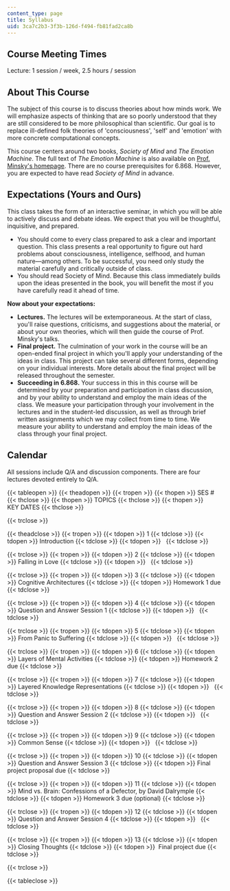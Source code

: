 ```yaml
---
content_type: page
title: Syllabus
uid: 3ca7c2b3-3f3b-126d-f494-fb81fad2ca8b
---
```


Course Meeting Times
--------------------

Lecture: 1 session / week, 2.5 hours / session

About This Course
-----------------

The subject of this course is to discuss theories about how minds work. We will emphasize aspects of thinking that are so poorly understood that they are still considered to be more philosophical than scientific. Our goal is to replace ill-defined folk theories of 'consciousness', 'self' and 'emotion' with more concrete computational concepts.

This course centers around two books, _Society of Mind_ and _The Emotion Machine_. The full text of _The Emotion Machine_ is also available on [Prof. Minsky's homepage](http://web.media.mit.edu/~minsky/). There are no course prerequisites for 6.868. However, you are expected to have read _Society of Mind_ in advance.

Expectations (Yours and Ours)
-----------------------------

This class takes the form of an interactive seminar, in which you will be able to actively discuss and debate ideas. We expect that you will be thoughtful, inquisitive, and prepared.

*   You should come to every class prepared to ask a clear and important question. This class presents a real opportunity to figure out hard problems about consciousness, intelligence, selfhood, and human nature—among others. To be successful, you need only study the material carefully and critically outside of class.
*   You should read Society of Mind. Because this class immediately builds upon the ideas presented in the book, you will benefit the most if you have carefully read it ahead of time.

**Now about your expectations:**

*   **Lectures.** The lectures will be extemporaneous. At the start of class, you'll raise questions, criticisms, and suggestions about the material, or about your own theories, which will then guide the course of Prof. Minsky's talks.
*   **Final project.** The culmination of your work in the course will be an open-ended final project in which you'll apply your understanding of the ideas in class. This project can take several different forms, depending on your individual interests. More details about the final project will be released throughout the semester.
*   **Succeeding in 6.868.** Your success in this in this course will be determined by your preparation and participation in class discussion, and by your ability to understand and employ the main ideas of the class. We measure your participation through your involvement in the lectures and in the student-led discussion, as well as through brief written assignments which we may collect from time to time. We measure your ability to understand and employ the main ideas of the class through your final project.

Calendar
--------

All sessions include Q/A and discussion components. There are four lectures devoted entirely to Q/A.

{{< tableopen >}}
{{< theadopen >}}
{{< tropen >}}
{{< thopen >}}
SES #
{{< thclose >}}
{{< thopen >}}
TOPICS
{{< thclose >}}
{{< thopen >}}
KEY DATES
{{< thclose >}}

{{< trclose >}}

{{< theadclose >}}
{{< tropen >}}
{{< tdopen >}}
1
{{< tdclose >}}
{{< tdopen >}}
Introduction
{{< tdclose >}}
{{< tdopen >}}
 
{{< tdclose >}}

{{< trclose >}}
{{< tropen >}}
{{< tdopen >}}
2
{{< tdclose >}}
{{< tdopen >}}
Falling in Love
{{< tdclose >}}
{{< tdopen >}}
 
{{< tdclose >}}

{{< trclose >}}
{{< tropen >}}
{{< tdopen >}}
3
{{< tdclose >}}
{{< tdopen >}}
Cognitive Architectures
{{< tdclose >}}
{{< tdopen >}}
Homework 1 due
{{< tdclose >}}

{{< trclose >}}
{{< tropen >}}
{{< tdopen >}}
4
{{< tdclose >}}
{{< tdopen >}}
Question and Answer Session 1
{{< tdclose >}}
{{< tdopen >}}
 
{{< tdclose >}}

{{< trclose >}}
{{< tropen >}}
{{< tdopen >}}
5
{{< tdclose >}}
{{< tdopen >}}
From Panic to Suffering
{{< tdclose >}}
{{< tdopen >}}
 
{{< tdclose >}}

{{< trclose >}}
{{< tropen >}}
{{< tdopen >}}
6
{{< tdclose >}}
{{< tdopen >}}
Layers of Mental Activities
{{< tdclose >}}
{{< tdopen >}}
Homework 2 due
{{< tdclose >}}

{{< trclose >}}
{{< tropen >}}
{{< tdopen >}}
7
{{< tdclose >}}
{{< tdopen >}}
Layered Knowledge Representations
{{< tdclose >}}
{{< tdopen >}}
 
{{< tdclose >}}

{{< trclose >}}
{{< tropen >}}
{{< tdopen >}}
8
{{< tdclose >}}
{{< tdopen >}}
Question and Answer Session 2
{{< tdclose >}}
{{< tdopen >}}
 
{{< tdclose >}}

{{< trclose >}}
{{< tropen >}}
{{< tdopen >}}
9
{{< tdclose >}}
{{< tdopen >}}
Common Sense
{{< tdclose >}}
{{< tdopen >}}
 
{{< tdclose >}}

{{< trclose >}}
{{< tropen >}}
{{< tdopen >}}
10
{{< tdclose >}}
{{< tdopen >}}
Question and Answer Session 3
{{< tdclose >}}
{{< tdopen >}}
Final project proposal due
{{< tdclose >}}

{{< trclose >}}
{{< tropen >}}
{{< tdopen >}}
11
{{< tdclose >}}
{{< tdopen >}}
Mind vs. Brain: Confessions of a Defector, by David Dalrymple
{{< tdclose >}}
{{< tdopen >}}
Homework 3 due (optional)
{{< tdclose >}}

{{< trclose >}}
{{< tropen >}}
{{< tdopen >}}
12
{{< tdclose >}}
{{< tdopen >}}
Question and Answer Session 4
{{< tdclose >}}
{{< tdopen >}}
 
{{< tdclose >}}

{{< trclose >}}
{{< tropen >}}
{{< tdopen >}}
13
{{< tdclose >}}
{{< tdopen >}}
Closing Thoughts
{{< tdclose >}}
{{< tdopen >}}
 Final project due
{{< tdclose >}}

{{< trclose >}}

{{< tableclose >}}